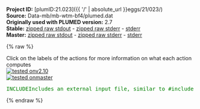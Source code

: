 **Project ID:** [plumID:21.023]({{ '/' | absolute_url }}eggs/21/023/)  
**Source:** Data-mb/mb-wtm-bf4/plumed.dat  
**Originally used with PLUMED version:** 2.7  
**Stable:** [zipped raw stdout](plumed.dat.plumed.stdout.txt.zip) - [zipped raw stderr](plumed.dat.plumed.stderr.txt.zip) - [stderr](plumed.dat.plumed.stderr)  
**Master:** [zipped raw stdout](plumed.dat.plumed_master.stdout.txt.zip) - [zipped raw stderr](plumed.dat.plumed_master.stderr.txt.zip) - [stderr](plumed.dat.plumed_master.stderr)  

{% raw %}
<div class="plumedpreheader">
<div class="headerInfo" id="value_details_data/Data-mb/mb-wtm-bf4/plumed.dat"> Click on the labels of the actions for more information on what each action computes </div>
<div class="containerBadge">
<div class="headerBadge"><a href="plumed.dat.plumed.stderr"><img src="https://img.shields.io/badge/v2.10-passing-green.svg" alt="tested onv2.10" /></a></div>
<div class="headerBadge"><a href="plumed.dat.plumed_master.stderr"><img src="https://img.shields.io/badge/master-passing-green.svg" alt="tested onmaster" /></a></div>
</div>
</div>
<pre class="plumedlisting">
<span id="data/Data-mb/mb-wtm-bf4/plumed.dat./MuellerBrown-Potential.dat_short"><span class="plumedtooltip" style="color:green">INCLUDE<span class="right">Includes an external input file, similar to #include in C preprocessor. <a href="https://www.plumed.org/doc-master/user-doc/html/INCLUDE">More details</a>. Show <a class="toggler" href='javascript:;' onclick='toggleDisplay("data/Data-mb/mb-wtm-bf4/plumed.dat./MuellerBrown-Potential.dat");'>included file</a><i></i></span></span> <span class="plumedtooltip">FILE<span class="right">file to be included<i></i></span></span>=<a class="toggler" href='javascript:;' onclick='toggleDisplay("data/Data-mb/mb-wtm-bf4/plumed.dat./MuellerBrown-Potential.dat");'>./MuellerBrown-Potential.dat</a>
</span><span id="data/Data-mb/mb-wtm-bf4/plumed.dat./MuellerBrown-Potential.dat_long" style="display:none;"><span style="color:blue" class="comment"># The command:
</span><span class="toggler" style="color:red" onclick='toggleDisplay("data/Data-mb/mb-wtm-bf4/plumed.dat./MuellerBrown-Potential.dat")'># INCLUDE FILE=./MuellerBrown-Potential.dat
</span><span style="color:blue" class="comment"># ensures PLUMED loads the contents of the file called ./MuellerBrown-Potential.dat</span>
<span style="color:blue" class="comment"># The contents of this file are shown below (click the red comment to hide them).</span>
<span class="plumedtooltip" style="color:blue"># vim:ft=plumed<span class="right">Enables syntax highlighting for PLUMED files in vim. See <a href="https://www.plumed.org/doc-master/user-doc/html/vim">here for more details. </a><i></i></span></span>
<span style="display:none;" id="data/Data-mb/mb-wtm-bf4/plumed.dat./MuellerBrown-Potential.dat">The INCLUDE action with label <b>./MuellerBrown-Potential.dat</b> calculates something</span><span class="plumedtooltip" style="color:green">UNITS<span class="right">This command sets the internal units for the code. <a href="https://www.plumed.org/doc-master/user-doc/html/UNITS" style="color:green">More details</a><i></i></span></span> <span class="plumedtooltip">NATURAL<span class="right"> use natural units<i></i></span></span>
<br/><span style="color:blue" class="comment"># Müller-Brown potential, sum of four terms</span>
<span style="color:blue" class="comment">#-200*exp( -(x-1)^2 -10*y^2 )</span>
<span style="color:blue" class="comment">#-100*exp( -x^2 -10*(y-0.5)^2 )</span>
<span style="color:blue" class="comment">#-170*exp( -6.5*(x+0.5)^2 + 11*(x+0.5)*(y-1.5) -6.5*(y-1.5)^2 )</span>
<span style="color:blue" class="comment"># +15*exp(  0.7*(x+1)^2 +0.6*(x+1)*(y-1) +0.7*(y-1)^2 )</span>
<span style="color:blue" class="comment"># Shifted by 146.699489200588 to have a zero value </span>
<span style="color:blue" class="comment"># at the global minimum ( -0.558 , 1.442 )</span>
<span style="color:blue" class="comment"># Minima: ( -0.558 , 1.442 ) [ Value: 0.0 ]</span>
<span style="color:blue" class="comment">#         (  0.623 , 0.028 ) [ Value: 38.532839 ]</span>
<span style="color:blue" class="comment">#         ( -0.050 , 0.467 ) [ Value: 65.931740 ] </span>
<span style="color:blue" class="comment"># Saddle Points : ( -0.822 ,  0.624 ) [ Value: 106.034644 ]</span>
<span style="color:blue" class="comment">#                 ( -0.212 ,  0.293 ) [ Value: 88.435607 ]</span>
<span style="color:blue" class="comment"># Can be scaled via the scaling_factor </span>
<span style="color:blue" class="comment"># (above values for minima and saddle points are then scaled)</span>
<br/><span style="display:none;" id="data/Data-mb/mb-wtm-bf4/plumed.dat">The UNITS action with label <b></b> calculates something</span><b name="data/Data-mb/mb-wtm-bf4/plumed.datscaling_factor" onclick='showPath("data/Data-mb/mb-wtm-bf4/plumed.dat","data/Data-mb/mb-wtm-bf4/plumed.datscaling_factor","data/Data-mb/mb-wtm-bf4/plumed.datscaling_factor","brown")'>scaling_factor</b>: <span class="plumedtooltip" style="color:green">CONSTANT<span class="right">Create a constant value that can be passed to actions <a href="https://www.plumed.org/doc-master/user-doc/html/CONSTANT" style="color:green">More details</a><i></i></span></span> <span class="plumedtooltip">VALUE<span class="right">the single number that you would like to store<i></i></span></span>=0.2

<span style="display:none;" id="data/Data-mb/mb-wtm-bf4/plumed.datscaling_factor">The CONSTANT action with label <b>scaling_factor</b> calculates the following quantities:<table  align="center" frame="void" width="95%" cellpadding="5%"><tr><td width="5%"><b> Quantity </b>  </td><td><b> Description </b> </td></tr><tr><td width="5%">scaling_factor.value</td><td>the constant value that was read from the plumed input</td></tr></table></span><b name="data/Data-mb/mb-wtm-bf4/plumed.datp" onclick='showPath("data/Data-mb/mb-wtm-bf4/plumed.dat","data/Data-mb/mb-wtm-bf4/plumed.datp","data/Data-mb/mb-wtm-bf4/plumed.datp","brown")'>p</b>: <span class="plumedtooltip" style="color:green">DISTANCE<span class="right">Calculate the distance/s between pairs of atoms. <a href="https://www.plumed.org/doc-master/user-doc/html/DISTANCE" style="color:green">More details</a><i></i></span></span> <span class="plumedtooltip">ATOMS<span class="right">the pair of atom that we are calculating the distance between<i></i></span></span>=1,2 <span class="plumedtooltip">COMPONENTS<span class="right"> calculate the x, y and z components of the distance separately and store them as label<i></i></span></span>
<span style="display:none;" id="data/Data-mb/mb-wtm-bf4/plumed.datp">The DISTANCE action with label <b>p</b> calculates the following quantities:<table  align="center" frame="void" width="95%" cellpadding="5%"><tr><td width="5%"><b> Quantity </b>  </td><td><b> Description </b> </td></tr><tr><td width="5%">p.x</td><td>the x-component of the vector connecting the two atoms</td></tr><tr><td width="5%">p.y</td><td>the y-component of the vector connecting the two atoms</td></tr><tr><td width="5%">p.z</td><td>the z-component of the vector connecting the two atoms</td></tr><tr><td width="5%">p.value</td><td>the DISTANCE between this pair of atoms</td></tr></table></span><span class="plumedtooltip" style="color:green">CUSTOM<span class="right">Calculate a combination of variables using a custom expression. <a href="https://www.plumed.org/doc-master/user-doc/html/CUSTOM" style="color:green">More details</a><i></i></span></span> ...
 <span class="plumedtooltip">LABEL<span class="right">a label for the action so that its output can be referenced in the input to other actions<i></i></span></span>=<b name="data/Data-mb/mb-wtm-bf4/plumed.datpot" onclick='showPath("data/Data-mb/mb-wtm-bf4/plumed.dat","data/Data-mb/mb-wtm-bf4/plumed.datpot","data/Data-mb/mb-wtm-bf4/plumed.datpot","brown")'>pot</b>
 <span class="plumedtooltip">ARG<span class="right">the values input to this function<i></i></span></span>=<b name="data/Data-mb/mb-wtm-bf4/plumed.datp">p.x</b>,<b name="data/Data-mb/mb-wtm-bf4/plumed.datp">p.y</b>,<b name="data/Data-mb/mb-wtm-bf4/plumed.datscaling_factor">scaling_factor</b> 
 <span class="plumedtooltip">VAR<span class="right">the names to give each of the arguments in the function<i></i></span></span>=x,y,sf
 <span class="plumedtooltip">FUNC<span class="right">the function you wish to evaluate<i></i></span></span>=sf*(-200*exp(-(x-1)^2-10*y^2)-100*exp(-x^2-10*(y-0.5)^2)-170*exp(-6.5*(x+0.5)^2+11*(x+0.5)*(y-1.5)-6.5*(y-1.5)^2)+15*exp(0.7*(x+1)^2+0.6*(x+1)*(y-1)+0.7*(y-1)^2)+146.699489200588)
 <span class="plumedtooltip">PERIODIC<span class="right">if the output of your function is periodic then you should specify the periodicity of the function<i></i></span></span>=NO 
... CUSTOM
<span style="display:none;" id="data/Data-mb/mb-wtm-bf4/plumed.datpot">The CUSTOM action with label <b>pot</b> calculates the following quantities:<table  align="center" frame="void" width="95%" cellpadding="5%"><tr><td width="5%"><b> Quantity </b>  </td><td><b> Description </b> </td></tr><tr><td width="5%">pot.value</td><td>an arbitrary function</td></tr></table></span><b name="data/Data-mb/mb-wtm-bf4/plumed.datbv" onclick='showPath("data/Data-mb/mb-wtm-bf4/plumed.dat","data/Data-mb/mb-wtm-bf4/plumed.datbv","data/Data-mb/mb-wtm-bf4/plumed.datbv","brown")'>bv</b>: <span class="plumedtooltip" style="color:green">BIASVALUE<span class="right">Takes the value of one variable and use it as a bias <a href="https://www.plumed.org/doc-master/user-doc/html/BIASVALUE" style="color:green">More details</a><i></i></span></span> <span class="plumedtooltip">ARG<span class="right">the labels of the scalar/vector arguments whose values will be used as a bias on the system<i></i></span></span>=<b name="data/Data-mb/mb-wtm-bf4/plumed.datpot">pot</b>
<span style="color:blue"># --- End of included input --- </span></span><br/><span style="display:none;" id="data/Data-mb/mb-wtm-bf4/plumed.datbv">The BIASVALUE action with label <b>bv</b> calculates the following quantities:<table  align="center" frame="void" width="95%" cellpadding="5%"><tr><td width="5%"><b> Quantity </b>  </td><td><b> Description </b> </td></tr><tr><td width="5%">bv.bias</td><td>the instantaneous value of the bias potential</td></tr><tr><td width="5%">bv._bias</td><td>one or multiple instances of this quantity can be referenced elsewhere in the input file</td></tr></table></span><span class="plumedtooltip" style="color:green">METAD<span class="right">Used to performed metadynamics on one or more collective variables. <a href="https://www.plumed.org/doc-master/user-doc/html/METAD" style="color:green">More details</a><i></i></span></span> ...
  <span class="plumedtooltip">LABEL<span class="right">a label for the action so that its output can be referenced in the input to other actions<i></i></span></span>=<b name="data/Data-mb/mb-wtm-bf4/plumed.datmtd" onclick='showPath("data/Data-mb/mb-wtm-bf4/plumed.dat","data/Data-mb/mb-wtm-bf4/plumed.datmtd","data/Data-mb/mb-wtm-bf4/plumed.datmtd","brown")'>mtd</b>

  <span class="plumedtooltip">ARG<span class="right">the labels of the scalars on which the bias will act<i></i></span></span>=<b name="data/Data-mb/mb-wtm-bf4/plumed.datp">p.x</b>,<b name="data/Data-mb/mb-wtm-bf4/plumed.datp">p.y</b>
  <span class="plumedtooltip">PACE<span class="right">the frequency for hill addition<i></i></span></span>=100
  <span class="plumedtooltip">SIGMA<span class="right">the widths of the Gaussian hills<i></i></span></span>=0.1,0.1
  <span class="plumedtooltip">HEIGHT<span class="right">the heights of the Gaussian hills<i></i></span></span>=1.5

  <span class="plumedtooltip">TEMP<span class="right">the system temperature - this is only needed if you are doing well-tempered metadynamics<i></i></span></span>=1
 
  <span class="plumedtooltip">BIASFACTOR<span class="right">use well tempered metadynamics and use this bias factor<i></i></span></span>=4
  <span class="plumedtooltip">GRID_MIN<span class="right">the lower bounds for the grid<i></i></span></span>=-5,-5
  <span class="plumedtooltip">GRID_MAX<span class="right">the upper bounds for the grid<i></i></span></span>=5,5
  <span class="plumedtooltip">GRID_BIN<span class="right">the number of bins for the grid<i></i></span></span>=500,500
  <span class="plumedtooltip">CALC_RCT<span class="right"> calculate the c(t) reweighting factor and use that to obtain the normalized bias [rbias=bias-rct]<i></i></span></span>
  <span class="plumedtooltip">RCT_USTRIDE<span class="right">the update stride for calculating the c(t) reweighting factor<i></i></span></span>=1
... METAD
<br/><span style="display:none;" id="data/Data-mb/mb-wtm-bf4/plumed.datmtd">The METAD action with label <b>mtd</b> calculates the following quantities:<table  align="center" frame="void" width="95%" cellpadding="5%"><tr><td width="5%"><b> Quantity </b>  </td><td><b> Description </b> </td></tr><tr><td width="5%">mtd.bias</td><td>the instantaneous value of the bias potential</td></tr><tr><td width="5%">mtd.rbias</td><td>the instantaneous value of the bias normalized using the c(t) reweighting factor [rbias=bias-rct]</td></tr><tr><td width="5%">mtd.rct</td><td>the reweighting factor c(t)</td></tr></table></span><b name="data/Data-mb/mb-wtm-bf4/plumed.datw" onclick='showPath("data/Data-mb/mb-wtm-bf4/plumed.dat","data/Data-mb/mb-wtm-bf4/plumed.datw","data/Data-mb/mb-wtm-bf4/plumed.datw","brown")'>w</b>: <span class="plumedtooltip" style="color:green">REWEIGHT_METAD<span class="right">Calculate the weights configurations should contribute to the histogram in a simulation in which a metadynamics bias acts upon the system. <a href="https://www.plumed.org/doc-master/user-doc/html/REWEIGHT_METAD" style="color:green">More details</a><i></i></span></span> <span class="plumedtooltip">TEMP<span class="right">the system temperature<i></i></span></span>=1

<span style="display:none;" id="data/Data-mb/mb-wtm-bf4/plumed.datw">The REWEIGHT_METAD action with label <b>w</b> calculates the following quantities:<table  align="center" frame="void" width="95%" cellpadding="5%"><tr><td width="5%"><b> Quantity </b>  </td><td><b> Description </b> </td></tr><tr><td width="5%">w.value</td><td>the weight to use for this frame to negate the effect the metadynamics bias</td></tr></table></span><span class="plumedtooltip" style="color:green">PRINT<span class="right">Print quantities to a file. <a href="https://www.plumed.org/doc-master/user-doc/html/PRINT" style="color:green">More details</a><i></i></span></span> <span class="plumedtooltip">ARG<span class="right">the labels of the values that you would like to print to the file<i></i></span></span>=* <span class="plumedtooltip">FILE<span class="right">the name of the file on which to output these quantities<i></i></span></span>=colvar.data <span class="plumedtooltip">STRIDE<span class="right"> the frequency with which the quantities of interest should be output<i></i></span></span>=200
</pre>
{% endraw %}
